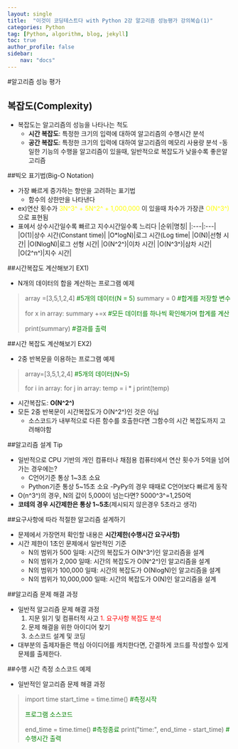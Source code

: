 ```yaml
---
layout: single
title:  "이것이 코딩테스트다 with Python 2강 알고리즘 성능평가 강의복습(1)"
categories: Python
tag: [Python, algorithm, blog, jekyll]
toc: true
author_profile: false
sidebar:
    nav: "docs"
---
```

#알고리즘 성능 평가

## 복잡도(Complexity)
- 복잡도는 알고리즘의 성능을 나타나는 척도
  - **시간 복잡도**: 특정한 크기의 입력에 대하여 알고리즘의 수행시간 분석
  - **공간 복잡도**: 특정한 크기의 입력에 대하여 알고리즘의 메모리 사용량 분석
-동일한 기능의 수행을 알고리즘이 있을때, 일반적으로 복잡도가 낮을수록 좋은알고리즘

##빅오 표기법(Big-O Notation)
- 가장 빠르게 증가하는 항만을 고려하는 표기법
  - 함수의 상한만을 나타낸다
- ex)연산 횟수가 <span style="color:yellow">3N^3^ + 5N^2^ + 1,000,000</span> 이 있을때 차수가 가장큰 <span style="color:yellow">O(N^3^)</span>으로 표현됨
- 표에서 상수시간일수록 빠르고 지수시간일수록 느리다
|순위|명칭|
|:---|:---|
|O(1)|상수 시간(Constant time)|
|O*logN)|로그 시간(Log time|
|O(N)|선형 시간|
|O(NlogN)|로그 선형 시간|
|O(N^2^)|이차 시간|
|O(N^3^)|삼차 시간|
|O(2^n^)|지수 시간|

##시간복잡도 계산해보기 EX1)
- N개의 데이터의 합을 계산하는 프로그램 예제
>array =[3,5,1,2,4] <span style="color:green">#5개의 데이터(N = 5)</span>
>summary = 0 <span style="color:green">#합계를 저장할 변수</span>
>
>for x in array: 
>       summary +=x   <span style="color:green">#모든 데이터를 하나씩 확인해가며 합계를 계산</span>
>
>print(summary) <span style="color:green">#결과를 출력</span>

##시간 복잡도 계산해보기 EX2)
- 2중 반복문을 이용하는 프로그램 예제
>array=[3,5,1,2,4] <span style="color:green">#5개의 데이터(N=5)</span>
>
>for i in array:
>    for j in array:
>         temp = i * j
>         print(temp)

- 시간복잡도: **O(N^2^)**
- 모든 2중 반복문이 시간복잡도가 O(N^2^)인 것은 아님
  - 소스코드가 내부적으로 다른 함수를 호출한다면 그함수의 시간 복잡도까지 고려해야함

##알고리즘 설계 Tip
- 일반적으로 CPU 기반의 개인 컴퓨터나 채점용 컴퓨터에서 연산 횟수가 5억을 넘어가는 경우에는?
  - C언어기준 통상 1~3초 소요
  - Python기준 통상 5~15초 소요
    -PyPy의 경우 때때로 C언어보다 빠르게 동작
- O(n^3^)의 경우, N의 값이 5,000이 넘는다면? 5000^3^=1,250억
- **코테의 경우 시간제한은 통상 1~5초**(제시되지 않은경우 5초라고 생각)

##요구사항에 따라 적절한 알고리즘 설계하기
- 문제에서 가장먼저 확인할 내용은 **시간제한(수행시간 요구사항)**
- 시간 제한이 1초인 문제에서 일반적인 기준
  - N의 범위가 500 일때: 시간의 복잡도가 O(N^3^)인 알고리즘을 설계
  - N의 범위가 2,000 일때: 시간의 복잡도가 O(N^2^)인 알고리즘을 설계
  - N의 범위가 100,000 일때: 시간의 복잡도가 O(NlogN)인 알고리즘을 설계
  - N의 범위가 10,000,000 일때: 시간의 복잡도가 O(N)인 알고리즘을 설계

##알고리즘 문제 해결 과정
- 일반적 알고리즘 문제 해결 과정
  1. 지문 읽기 및 컴퓨터적 사고
  <span style="color:red">1. 요구사항 복잡도 분석</span>
  1. 문제 해결을 위한 아이디어 찾기
  1. 소스코드 설계 및 코딩
- 대부분의 출제자들은 핵심 아이디어를 캐치한다면, 간결하게 코드를 작성할수 있게 문제를 출제한다.

##수행 시간 측정 소스코드 예제
- 일반적인 알고리즘 문제 해결 과정
>import time
>start_time = time.time() <span style="color:green">#측정시작</span>
>
><span style="color:green">프로그램 소스코드</span>
>
>end_time = time.time() <span style="color:green">#측정종료</span>
>print("time:", end_time - start_time) <span style="color:green">#수행시간 출력</span> 